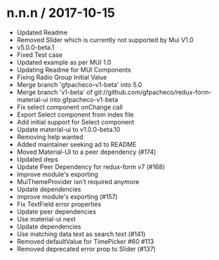 
n.n.n / 2017-10-15
==================

  * Updated Readme
  * Removed Slider which is currently not supported by Mui V1.0
  * v5.0.0-beta.1
  * Fixed Test case
  * Updated example as per MUI 1.0
  * Updating Readme for MUI Components
  * Fixing Radio Group Initial Value
  * Merge branch 'gfpacheco-v1-beta' into 5.0
  * Merge branch 'v1-beta' of git://github.com/gfpacheco/redux-form-material-ui into gfpacheco-v1-beta
  * Fix select component onChange call
  * Export Select component from index file
  * Add initial support for Select component
  * Update material-ui to v1.0.0-beta.10
  * Removing help wanted
  * Added maintainer seeking ad to README
  * Moved Material-UI to a peer dependency (#174)
  * Updated deps
  * Update Peer Dependency for redux-form v7 (#168)
  * Improve module's exporting
  * MuiThemeProvider isn't required anymore
  * Update dependencies
  * improve module's exporting (#157)
  * Fix TextField error properties
  * Update peer dependencies
  * Use material-ui next
  * Update dependencies
  * Use matching data text as search text (#141)
  * Removed defaultValue for TimePicker #60 #113
  * Removed deprecated error prop to Slider (#137)
